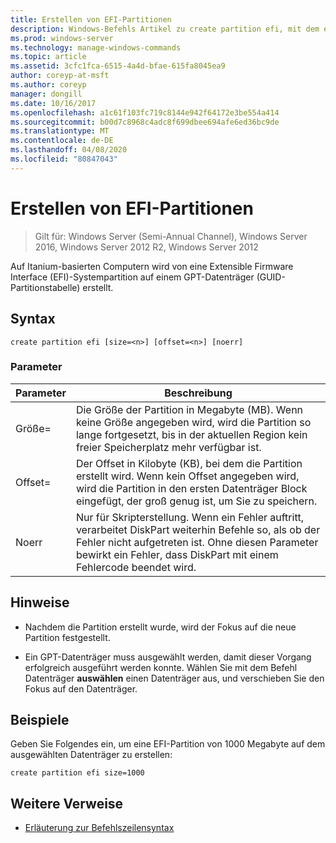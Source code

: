 ```yaml
---
title: Erstellen von EFI-Partitionen
description: Windows-Befehls Artikel zu create partition efi, mit dem eine Extensible Firmware Interface (EFI)-Systempartition auf einem GPT-Datenträger (GUID-Partitionstabelle) auf Itanium-basierten Computern erstellt wird.
ms.prod: windows-server
ms.technology: manage-windows-commands
ms.topic: article
ms.assetid: 3cfc1fca-6515-4a4d-bfae-615fa8045ea9
author: coreyp-at-msft
ms.author: coreyp
manager: dongill
ms.date: 10/16/2017
ms.openlocfilehash: a1c61f103fc719c8144e942f64172e3be554a414
ms.sourcegitcommit: b00d7c8968c4adc8f699dbee694afe6ed36bc9de
ms.translationtype: MT
ms.contentlocale: de-DE
ms.lasthandoff: 04/08/2020
ms.locfileid: "80847043"
---
```

# <a name="create-partition-efi"></a>Erstellen von EFI-Partitionen

>Gilt für: Windows Server (Semi-Annual Channel), Windows Server 2016, Windows Server 2012 R2, Windows Server 2012

Auf Itanium-basierten Computern wird von eine Extensible Firmware Interface (EFI)-Systempartition auf einem GPT-Datenträger (GUID-Partitionstabelle) erstellt.

## <a name="syntax"></a>Syntax  
  
```  
create partition efi [size=<n>] [offset=<n>] [noerr]  
```  
  
### <a name="parameters"></a>Parameter  
  
|  Parameter  |                                                                                             Beschreibung                                                                                              |
|-------------|------------------------------------------------------------------------------------------------------------------------------------------------------------------------------------------------------|
|  Größe\=<n>  |                         Die Größe der Partition in Megabyte \(MB\). Wenn keine Größe angegeben wird, wird die Partition so lange fortgesetzt, bis in der aktuellen Region kein freier Speicherplatz mehr verfügbar ist.                         |
| Offset\=<n> |             Der Offset in Kilobyte \(KB\), bei dem die Partition erstellt wird. Wenn kein Offset angegeben wird, wird die Partition in den ersten Datenträger Block eingefügt, der groß genug ist, um Sie zu speichern.              |
|    Noerr    | Nur für Skripterstellung. Wenn ein Fehler auftritt, verarbeitet DiskPart weiterhin Befehle so, als ob der Fehler nicht aufgetreten ist. Ohne diesen Parameter bewirkt ein Fehler, dass DiskPart mit einem Fehlercode beendet wird. |
  
## <a name="remarks"></a>Hinweise  
  
-   Nachdem die Partition erstellt wurde, wird der Fokus auf die neue Partition festgestellt.  
  
-   Ein GPT-Datenträger muss ausgewählt werden, damit dieser Vorgang erfolgreich ausgeführt werden konnte. Wählen Sie mit dem Befehl Datenträger **auswählen** einen Datenträger aus, und verschieben Sie den Fokus auf den Datenträger.  
  
## <a name="examples"></a><a name=BKMK_examples></a>Beispiele  
Geben Sie Folgendes ein, um eine EFI-Partition von 1000 Megabyte auf dem ausgewählten Datenträger zu erstellen:  
  
```  
create partition efi size=1000  
```  
  
## <a name="additional-references"></a>Weitere Verweise  
- [Erläuterung zur Befehlszeilensyntax](command-line-syntax-key.md)  
  

  

